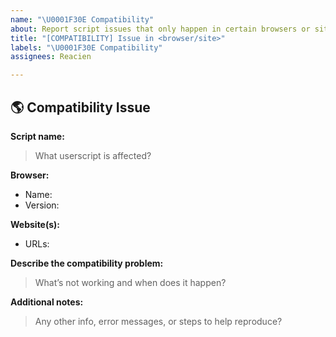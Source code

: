 ```yaml
---
name: "\U0001F30E Compatibility"
about: Report script issues that only happen in certain browsers or sites.
title: "[COMPATIBILITY] Issue in <browser/site>"
labels: "\U0001F30E Compatibility"
assignees: Reacien

---
```


## 🌎 Compatibility Issue

**Script name:**  
> What userscript is affected?

**Browser:**  
- Name:  
- Version:  

**Website(s):**  
- URLs:

**Describe the compatibility problem:**  
> What’s not working and when does it happen?

**Additional notes:**  
> Any other info, error messages, or steps to help reproduce?
